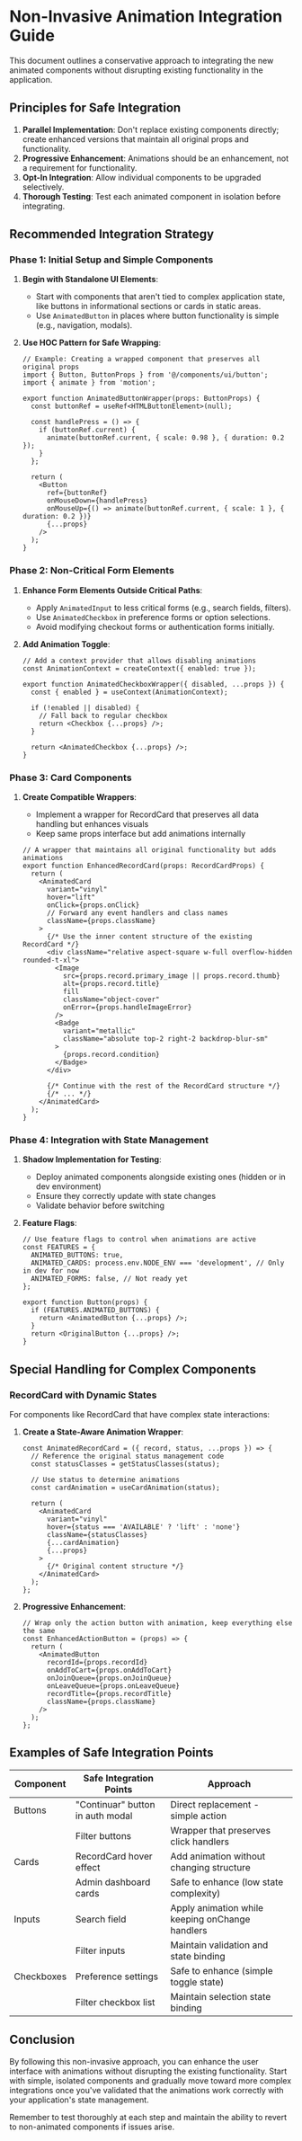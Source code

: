 # Non-Invasive Animation Integration Guide

This document outlines a conservative approach to integrating the new animated components without disrupting existing functionality in the application.

## Principles for Safe Integration

1. **Parallel Implementation**: Don't replace existing components directly; create enhanced versions that maintain all original props and functionality.
2. **Progressive Enhancement**: Animations should be an enhancement, not a requirement for functionality.
3. **Opt-In Integration**: Allow individual components to be upgraded selectively.
4. **Thorough Testing**: Test each animated component in isolation before integrating.

## Recommended Integration Strategy

### Phase 1: Initial Setup and Simple Components

1. **Begin with Standalone UI Elements**:
   - Start with components that aren't tied to complex application state, like buttons in informational sections or cards in static areas.
   - Use `AnimatedButton` in places where button functionality is simple (e.g., navigation, modals).

2. **Use HOC Pattern for Safe Wrapping**:
   ```tsx
   // Example: Creating a wrapped component that preserves all original props
   import { Button, ButtonProps } from '@/components/ui/button';
   import { animate } from 'motion';
   
   export function AnimatedButtonWrapper(props: ButtonProps) {
     const buttonRef = useRef<HTMLButtonElement>(null);
     
     const handlePress = () => {
       if (buttonRef.current) {
         animate(buttonRef.current, { scale: 0.98 }, { duration: 0.2 });
       }
     };
     
     return (
       <Button
         ref={buttonRef}
         onMouseDown={handlePress}
         onMouseUp={() => animate(buttonRef.current, { scale: 1 }, { duration: 0.2 })}
         {...props}
       />
     );
   }
   ```

### Phase 2: Non-Critical Form Elements

1. **Enhance Form Elements Outside Critical Paths**:
   - Apply `AnimatedInput` to less critical forms (e.g., search fields, filters).
   - Use `AnimatedCheckbox` in preference forms or option selections.
   - Avoid modifying checkout forms or authentication forms initially.

2. **Add Animation Toggle**:
   ```tsx
   // Add a context provider that allows disabling animations
   const AnimationContext = createContext({ enabled: true });
   
   export function AnimatedCheckboxWrapper({ disabled, ...props }) {
     const { enabled } = useContext(AnimationContext);
     
     if (!enabled || disabled) {
       // Fall back to regular checkbox
       return <Checkbox {...props} />;
     }
     
     return <AnimatedCheckbox {...props} />;
   }
   ```

### Phase 3: Card Components

1. **Create Compatible Wrappers**:
   - Implement a wrapper for RecordCard that preserves all data handling but enhances visuals
   - Keep same props interface but add animations internally

   ```tsx
   // A wrapper that maintains all original functionality but adds animations
   export function EnhancedRecordCard(props: RecordCardProps) {
     return (
       <AnimatedCard 
         variant="vinyl" 
         hover="lift"
         onClick={props.onClick}
         // Forward any event handlers and class names
         className={props.className}
       >
         {/* Use the inner content structure of the existing RecordCard */}
         <div className="relative aspect-square w-full overflow-hidden rounded-t-xl">
           <Image
             src={props.record.primary_image || props.record.thumb}
             alt={props.record.title}
             fill
             className="object-cover"
             onError={props.handleImageError}
           />
           <Badge
             variant="metallic"
             className="absolute top-2 right-2 backdrop-blur-sm"
           >
             {props.record.condition}
           </Badge>
         </div>
         
         {/* Continue with the rest of the RecordCard structure */}
         {/* ... */}
       </AnimatedCard>
     );
   }
   ```

### Phase 4: Integration with State Management

1. **Shadow Implementation for Testing**:
   - Deploy animated components alongside existing ones (hidden or in dev environment)
   - Ensure they correctly update with state changes
   - Validate behavior before switching

2. **Feature Flags**:
   ```tsx
   // Use feature flags to control when animations are active
   const FEATURES = {
     ANIMATED_BUTTONS: true,
     ANIMATED_CARDS: process.env.NODE_ENV === 'development', // Only in dev for now
     ANIMATED_FORMS: false, // Not ready yet
   };
   
   export function Button(props) {
     if (FEATURES.ANIMATED_BUTTONS) {
       return <AnimatedButton {...props} />;
     }
     return <OriginalButton {...props} />;
   }
   ```

## Special Handling for Complex Components

### RecordCard with Dynamic States

For components like RecordCard that have complex state interactions:

1. **Create a State-Aware Animation Wrapper**:
   ```tsx
   const AnimatedRecordCard = ({ record, status, ...props }) => {
     // Reference the original status management code
     const statusClasses = getStatusClasses(status);
     
     // Use status to determine animations
     const cardAnimation = useCardAnimation(status);
     
     return (
       <AnimatedCard 
         variant="vinyl" 
         hover={status === 'AVAILABLE' ? 'lift' : 'none'}
         className={statusClasses}
         {...cardAnimation}
         {...props}
       >
         {/* Original content structure */}
       </AnimatedCard>
     );
   };
   ```

2. **Progressive Enhancement**:
   ```tsx
   // Wrap only the action button with animation, keep everything else the same
   const EnhancedActionButton = (props) => {
     return (
       <AnimatedButton
         recordId={props.recordId}
         onAddToCart={props.onAddToCart}
         onJoinQueue={props.onJoinQueue}
         onLeaveQueue={props.onLeaveQueue}
         recordTitle={props.recordTitle}
         className={props.className}
       />
     );
   };
   ```

## Examples of Safe Integration Points

| Component | Safe Integration Points | Approach |
|-----------|--------------------------|----------|
| Buttons | "Continuar" button in auth modal | Direct replacement - simple action |
| | Filter buttons | Wrapper that preserves click handlers |
| Cards | RecordCard hover effect | Add animation without changing structure |
| | Admin dashboard cards | Safe to enhance (low state complexity) |
| Inputs | Search field | Apply animation while keeping onChange handlers |
| | Filter inputs | Maintain validation and state binding |
| Checkboxes | Preference settings | Safe to enhance (simple toggle state) |
| | Filter checkbox list | Maintain selection state binding |

## Conclusion

By following this non-invasive approach, you can enhance the user interface with animations without disrupting the existing functionality. Start with simple, isolated components and gradually move toward more complex integrations once you've validated that the animations work correctly with your application's state management.

Remember to test thoroughly at each step and maintain the ability to revert to non-animated components if issues arise.
